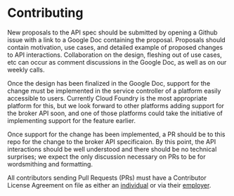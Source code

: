 # Contributing

New proposals to the API spec should be submitted by opening a Github issue with a link to a Google Doc containing the proposal. Proposals should contain motivation, use cases, and detailed example of proposed changes to API interactions. Collaboration on the design, fleshing out of use cases, etc can occur as comment discussions in the Google Doc, as well as on our weekly calls.

Once the design has been finalized in the Google Doc, support for the change must be implemented in the service controller of a platform easily accessible to users. Currently Cloud Foundry is the most appropriate platform for this, but we look forward to other platforms adding support for the broker API soon, and one of those platforms could take the initiative of implementing support for the feature earlier. 

Once support for the change has been implemented, a PR should be to this repo for the change to the broker API specificaion. By this point, the API interactions should be well understood and there should be no technical surprises; we expect the only discussion necessary on PRs to be for wordsmithing and formatting.

All contributors sending Pull Requests (PRs) must have a Contributor License Agreement 
on file as either an [individual](https://www.cloudfoundry.org/pdfs/CFF_Individual_CLA.pdf) 
or via their [employer](https://www.cloudfoundry.org/pdfs/CFF_Corporate_CLA.pdf).
